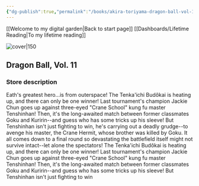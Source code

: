 ```yaml
---
{"dg-publish":true,"permalink":"/books/akira-toriyama-dragon-ball-vol-11/","title":"\"Dragon Ball, Vol. 11\"","tags":["manga","Fantasy"]}
---
```


[[Welcome to my digital garden\|Back to start page]]
[[Dashboards/Lifetime Reading\|To my lifetime reading]]

![cover|150](http://books.google.com/books/content?id=lK0kW_yooikC&printsec=frontcover&img=1&zoom=1&source=gbs_api)

## Dragon Ball, Vol. 11

### Store description

Eath's greatest hero...is from outerspace! The Tenka'ichi Budôkai is heating up, and there can only be one winner! Last tournament's champion Jackie Chun goes up against three-eyed "Crane School" kung fu master Tenshinhan! Then, it's the long-awaited match between former classmates Goku and Kuririn--and guess who has some tricks up his sleeve! But Tenshinhan isn't just fighting to win, he's carrying out a deadly grudge--to avenge his master, the Crane Hermit, whose brother was killed by Goku. It all comes down to a final round so devastating the battlefield itself might not survive intact--let alone the spectators! The Tenka'ichi Budôkai is heating up, and there can only be one winner! Last tournament's champion Jackie Chun goes up against three-eyed "Crane School" kung fu master Tenshinhan! Then, it's the long-awaited match between former classmates Goku and Kuririn--and guess who has some tricks up his sleeve! But Tenshinhan isn't just fighting to win
```